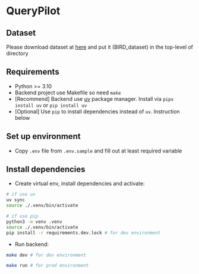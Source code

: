 # QueryPilot

## Dataset
Please download dataset at [here](https://drive.google.com/drive/folders/1ULVZNXlYoXFdZBoDg87rwTbGXiO11yFb?usp=sharing) and put it (BIRD_dataset) in the top-level of directory

## Requirements

- Python >= 3.10
- Backend project use Makefile so need `make`
- [Recommend] Backend use [uv](https://docs.astral.sh/uv/) package manager. Install via `pipx install uv` or `pip install uv`
- [Optional] Use `pip` to install dependencies instead of `uv`. Instruction below

## Set up environment

- Copy `.env` file from `.env.sample` and fill out at least required variable

## Install dependencies

- Create virtual env, install dependencies and activate:

```bash
# if use uv
uv sync
source ./.venv/bin/activate

# if use pip
python3 -m venv .venv
source ./.venv/bin/activate
pip install -r requirements.dev.lock # for dev environment
```

- Run backend:

```bash
make dev # for dev environment

make run # for prod environment
```
